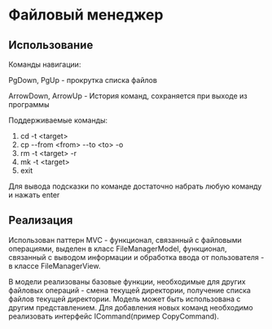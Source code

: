 # Файловый менеджер
## Использование
<p>Команды навигации:</p>
<p>PgDown, PgUp - прокрутка списка файлов

  ArrowDown, ArrowUp - История команд, сохраняется при выходе из программы</p>

Поддерживаемые команды:
1. cd -t \<target\>
2. cp --from \<from\> --to \<to\> -o
3. rm -t \<target\> -r
4. mk -t \<target\>
5. exit

<p>Для вывода подсказки по команде достаточно набрать любую команду и нажать enter</p>

## Реализация
<p>Использован паттерн MVC - функционал, связанный с файловыми операциями, выделен в класс FileManagerModel, функционал, связанный с выводом информации и обработка ввода от пользователя - в классе FileManagerView.</p>
<p>В модели реализованы базовые функции, необходимые для других файловых операций - смена текущей директории, получение списка файлов текущей директории.
Модель может быть использована с другим представлением. Для добавления новых команд необходимо реализовать интерфейс ICommand(пример CopyCommand).</p>
